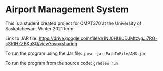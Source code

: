 # Airport Management System

This is a student created project for CMPT370 at the University of Saskatchewan, Winter 2021 term. 

Link to JAR file: https://drive.google.com/file/d/1NJ0HUiUDJMtzvgJi7RG-cSh1HZZBKaSQ/view?usp=sharing

To run the program using the Jar file: `java -jar PathToFile/AMS.jar`

To run the program from the source code: `gradlew run` 

